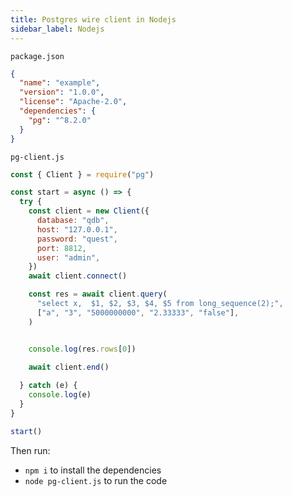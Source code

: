 ```yaml
---
title: Postgres wire client in Nodejs
sidebar_label: Nodejs
---
```


`package.json`

```json
{
  "name": "example",
  "version": "1.0.0",
  "license": "Apache-2.0",
  "dependencies": {
    "pg": "^8.2.0"
  }
}
```


`pg-client.js`

```javascript
const { Client } = require("pg")

const start = async () => {
  try {
    const client = new Client({
      database: "qdb",
      host: "127.0.0.1",
      password: "quest",
      port: 8812,
      user: "admin",
    })
    await client.connect()

    const res = await client.query(
      "select x,  $1, $2, $3, $4, $5 from long_sequence(2);",
      ["a", "3", "5000000000", "2.33333", "false"],
    )


    console.log(res.rows[0])

    await client.end()
	  
  } catch (e) {
    console.log(e)
  }
}

start()

```

Then run:

- `npm i` to install the dependencies
- `node pg-client.js` to run the code